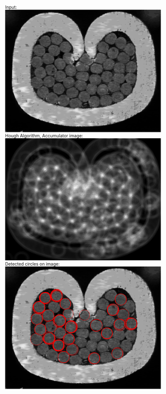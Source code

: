 Input:  
![alt text](https://github.com/theocharistr/Image-and-Video-Processing/blob/master/IVA_TASK3/input/cable.png)  
Hough Algorithm, Accumulator image:    
![alt text](https://github.com/theocharistr/Image-and-Video-Processing/blob/master/IVA_TASK3/Output/Accumulator%20Image%20cable.png)    
Detected circles on image: 
![alt text](https://github.com/theocharistr/Image-and-Video-Processing/blob/master/IVA_TASK3/Output/Circles%20Detected%20on%20Image%20cable%20with%20diameters40%2C60.png)
  

